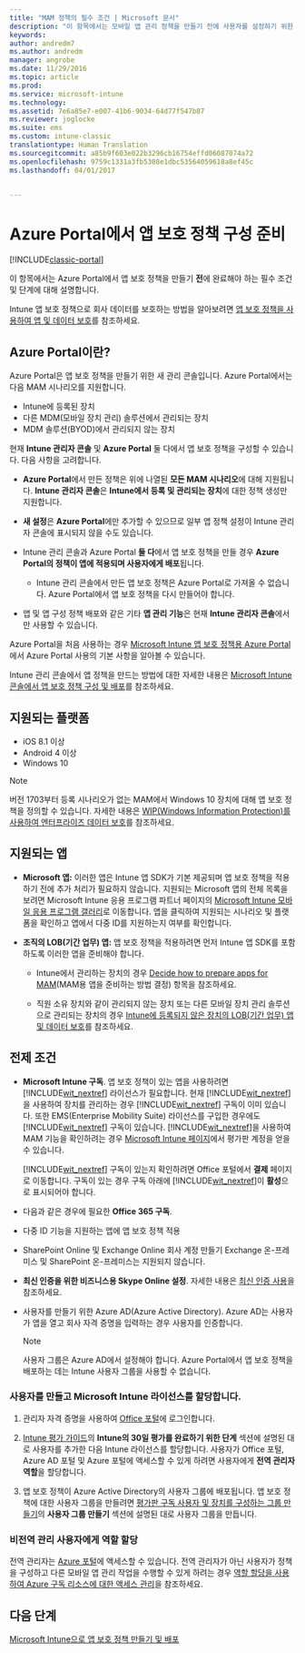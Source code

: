 ```yaml
---
title: "MAM 정책의 필수 조건 | Microsoft 문서"
description: "이 항목에서는 모바일 앱 관리 정책을 만들기 전에 사용자를 설정하기 위한 필수 구성 요소에 대해 설명합니다."
keywords: 
author: andredm7
ms.author: andredm
manager: angrobe
ms.date: 11/29/2016
ms.topic: article
ms.prod: 
ms.service: microsoft-intune
ms.technology: 
ms.assetid: 7e6a85e7-e007-41b6-9034-64d77f547b87
ms.reviewer: joglocke
ms.suite: ems
ms.custom: intune-classic
translationtype: Human Translation
ms.sourcegitcommit: a85b9f603e022b3296cb16754effd06087074a72
ms.openlocfilehash: 9759c1331a3fb5308e1dbc53564059618a8ef45c
ms.lasthandoff: 04/01/2017


---
```


# <a name="get-ready-to-configure-app-protection-policies-in-the-azure-portal"></a>Azure Portal에서 앱 보호 정책 구성 준비

[!INCLUDE[classic-portal](../includes/classic-portal.md)]

이 항목에서는 Azure Portal에서 앱 보호 정책을 만들기 **전**에 완료해야 하는 필수 조건 및 단계에 대해 설명합니다.

Intune 앱 보호 정책으로 회사 데이터를 보호하는 방법을 알아보려면 [앱 보호 정책을 사용하여 앱 및 데이터 보호](protect-apps-and-data-with-microsoft-intune.md)를 참조하세요.

## <a name="what-is-the-azure-portal"></a>Azure Portal이란?

Azure Portal은 앱 보호 정책을 만들기 위한 새 관리 콘솔입니다. Azure Portal에서는 다음 MAM 시나리오를 지원합니다.
- Intune에 등록된 장치
- 다른 MDM(모바일 장치 관리) 솔루션에서 관리되는 장치
- MDM 솔루션(BYOD)에서 관리되지 않는 장치

현재 **Intune 관리자 콘솔** 및 **Azure Portal** 둘 다에서 앱 보호 정책을 구성할 수 있습니다.  다음 사항을 고려합니다.

* **Azure Portal**에서 만든 정책은 위에 나열된 **모든 MAM 시나리오**에 대해 지원됩니다. **Intune 관리자 콘솔**은 **Intune에서 등록 및 관리되는 장치**에 대한 정책 생성만 지원합니다.

* **새 설정**은 **Azure Portal**에만 추가할 수 있으므로 일부 앱 정책 설정이 Intune 관리자 콘솔에 표시되지 않을 수도 있습니다.

* Intune 관리 콘솔과 Azure Portal **둘 다**에서 앱 보호 정책을 만들 경우 **Azure Portal의 정책이 앱에 적용되며 사용자에게 배포**됩니다.
    * Intune 관리 콘솔에서 만든 앱 보호 정책은 Azure Portal로 가져올 수 없습니다.  Azure Portal에서 앱 보호 정책을 다시 만들어야 합니다.


* 앱 및 앱 구성 정책 배포와 같은 기타 **앱 관리 기능**은 현재 **Intune 관리자 콘솔**에서만 사용할 수 있습니다.


Azure Portal을 처음 사용하는 경우 [Microsoft Intune 앱 보호 정책용 Azure Portal](azure-portal-for-microsoft-intune-mam-policies.md)에서 Azure Portal 사용의 기본 사항을 알아볼 수 있습니다.

Intune 관리 콘솔에서 앱 정책을 만드는 방법에 대한 자세한 내용은 [Microsoft Intune 콘솔에서 앱 보호 정책 구성 및 배포](configure-and-deploy-mobile-application-management-policies-in-the-microsoft-intune-console.md)를 참조하세요.


##  <a name="supported-platforms"></a>지원되는 플랫폼
- iOS 8.1 이상
- Android 4 이상
- Windows 10

>[!NOTE]
>버전 1703부터 등록 시나리오가 없는 MAM에서 Windows 10 장치에 대해 앱 보호 정책을 정의할 수 있습니다. 자세한 내용은 [WIP(Windows Information Protection)를 사용하여 엔터프라이즈 데이터 보호](https://technet.microsoft.com/en-us/itpro/windows/keep-secure/protect-enterprise-data-using-wip)를 참조하세요.

##  <a name="supported-apps"></a>지원되는 앱
* **Microsoft 앱:** 이러한 앱은 Intune 앱 SDK가 기본 제공되며 앱 보호 정책을 적용하기 전에 추가 처리가 필요하지 않습니다.
지원되는 Microsoft 앱의 전체 목록을 보려면 Microsoft Intune 응용 프로그램 파트너 페이지의 [Microsoft Intune 모바일 응용 프로그램 갤러리](https://www.microsoft.com/en-us/cloud-platform/microsoft-intune-apps)로 이동합니다. 앱을 클릭하여 지원되는 시나리오 및 플랫폼을 확인하고 앱에서 다중 ID를 지원하는지 여부를 확인합니다.

* **조직의 LOB(기간 업무) 앱:** 앱 보호 정책을 적용하려면 먼저 Intune 앱 SDK를 포함하도록 이러한 앱을 준비해야 합니다.

  * Intune에서 관리하는 장치의 경우 [Decide how to prepare apps for MAM](decide-how-to-prepare-apps-for-mobile-application-management-with-microsoft-intune.md)(MAM용 앱을 준비하는 방법 결정) 항목을 참조하세요.

  * 직원 소유 장치와 같이 관리되지 않는 장치 또는 다른 모바일 장치 관리 솔루션으로 관리되는 장치의 경우 [Intune에 등록되지 않은 장치의 LOB(기간 업무) 앱 및 데이터 보호](protect-line-of-business-apps-and-data-on-devices-not-enrolled-in-microsoft-intune.md)를 참조하세요.

## <a name="prerequisites"></a>전제 조건

-   **Microsoft Intune 구독**. 앱 보호 정책이 있는 앱을 사용하려면 [!INCLUDE[wit_nextref](../includes/wit_nextref_md.md)] 라이선스가 필요합니다.
현재 [!INCLUDE[wit_nextref](../includes/wit_nextref_md.md)] 을 사용하여 장치를 관리하는 경우 [!INCLUDE[wit_nextref](../includes/wit_nextref_md.md)] 구독이 이미 있습니다. 또한 EMS(Enterprise Mobility Suite) 라이선스를 구입한 경우에도 [!INCLUDE[wit_nextref](../includes/wit_nextref_md.md)] 구독이 있습니다. [!INCLUDE[wit_nextref](../includes/wit_nextref_md.md)]을 사용하여 MAM 기능을 확인하려는 경우 [Microsoft Intune 페이지](http://www.microsoft.com/en-us/server-cloud/products/microsoft-intune/)에서 평가판 계정을 얻을 수 있습니다.

    [!INCLUDE[wit_nextref](../includes/wit_nextref_md.md)] 구독이 있는지 확인하려면 Office 포털에서 **결제** 페이지로 이동합니다.  구독이 있는 경우 구독 아래에 [!INCLUDE[wit_nextref](../includes/wit_nextref_md.md)]이 **활성**으로 표시되어야 합니다.

-   다음과 같은 경우에 필요한 **Office 365 구독**.

  - 다중 ID 기능을 지원하는 앱에 앱 보호 정책 적용

  - SharePoint Online 및 Exchange Online 회사 계정 만들기 Exchange 온-프레미스 및 SharePoint 온-프레미스는 지원되지 않습니다.

-   **최신 인증을 위한 비즈니스용 Skype Online 설정**. 자세한 내용은 [최신 인증 사용](http://social.technet.microsoft.com/wiki/contents/articles/34339.skype-for-business-online-enable-your-tenant-for-modern-authentication.aspx)을 참조하세요.


- 사용자를 만들기 위한 Azure AD(Azure Active Directory). Azure AD는 사용자가 앱을 열고 회사 자격 증명을 입력하는 경우 사용자를 인증합니다.

    > [!NOTE]
    > 사용자 그룹은 Azure AD에서 설정해야 합니다. Azure Portal에서 앱 보호 정책을 배포하는 데는 Intune 사용자 그룹을 사용할 수 없습니다.

### <a name="create-users-and-assign-microsoft-intune-licenses"></a>사용자를 만들고 Microsoft Intune 라이선스를 할당합니다.

1.  관리자 자격 증명을 사용하여 [Office 포털](http://portal.office.com)에 로그인합니다.

2.  [Intune 평가 가이드](https://docs.microsoft.com/en-us/intune/understand-explore/get-started-with-a-30-day-trial-of-microsoft-intune)의 **Intune의 30일 평가를 완료하기 위한 단계** 섹션에 설명된 대로 사용자를 추가한 다음 Intune 라이선스를 할당합니다. 사용자가 Office 포털, Azure AD 포털 및 Azure 포털에 액세스할 수 있게 하려면 사용자에게 **전역 관리자 역할**을 할당합니다.

5.  앱 보호 정책이 Azure Active Directory의 사용자 그룹에 배포됩니다. 앱 보호 정책에 대한 사용자 그룹을 만들려면 [평가판 구독 사용자 및 장치를 구성하는 그룹 만들기](https://docs.microsoft.com/en-us/intune/understand-explore/get-started-with-a-30-day-trial-of-microsoft-intune-step-3)의 **사용자 그룹 만들기** 섹션에 설명된 대로 사용자 그룹을 만듭니다.

### <a name="assign-roles-to-non-global-admin-users"></a>비전역 관리 사용자에게 역할 할당

전역 관리자는 [Azure 포털](https://portal.azure.com)에 액세스할 수 있습니다.  전역 관리자가 아닌 사용자가 정책을 구성하고 다른 모바일 앱 관리 작업을 수행할 수 있게 하려는 경우 [역할 할당을 사용하여 Azure 구독 리소스에 대한 액세스 관리](https://azure.microsoft.com/en-us/documentation/articles/role-based-access-control-configure/)을 참조하세요.

## <a name="next-steps"></a>다음 단계
[Microsoft Intune으로 앱 보호 정책 만들기 및 배포](create-and-deploy-mobile-app-management-policies-with-microsoft-intune.md)

